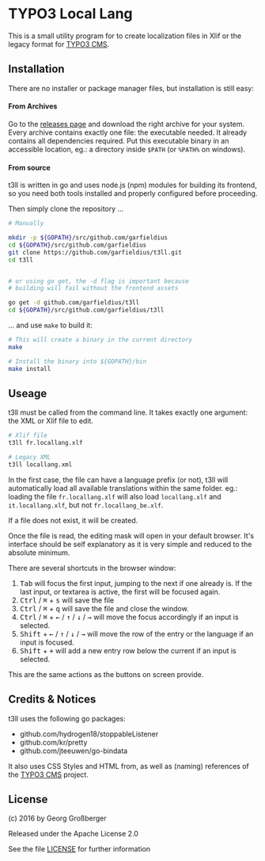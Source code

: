 # TYPO3 Local Lang

This is a small utility program for to create localization files in Xlif or the legacy format for [TYPO3 CMS](https://www.typo3.org/).

## Installation

There are no installer or package manager files, but installation is still easy:

#### From Archives

Go to the [releases page](https://github.com/garfieldius/t3ll/releases) and download the right archive for your system. Every archive contains exactly one file: the executable needed. It already contains all dependencies required. Put this executable binary in an accessible location, eg.: a directory inside `$PATH` (or `%PATH%` on windows).

#### From source

t3ll is written in go and uses node.js (npm) modules for building its frontend, so you need both tools installed and properly configured before proceeding.

Then simply clone the repository ...

```bash
# Manually

mkdir -p ${GOPATH}/src/github.com/garfieldius
cd ${GOPATH}/src/github.com/garfieldius
git clone https://github.com/garfieldius/t3ll.git
cd t3ll


# or using go get, the -d flag is important because
# building will fail without the frontend assets

go get -d github.com/garfieldius/t3ll
cd ${GOPATH}/src/github.com/garfieldius/t3ll
```

... and use `make` to build it:

```bash
# This will create a binary in the current directory
make

# Install the binary into ${GOPATH}/bin
make install
```

## Useage

t3ll must be called from the command line. It takes exactly one argument: the XML or Xlif file to edit. 

```bash
# Xlif file
t3ll fr.locallang.xlf

# Legacy XML
t3ll locallang.xml
```

In the first case, the file can have a language prefix (or not), t3ll will automatically load all available translations within the same folder. eg.: loading the file `fr.locallang.xlf` will also load `locallang.xlf` and `it.locallang.xlf`, but not `fr.locallang_be.xlf`.

If a file does not exist, it will be created.

Once the file is read, the editing mask will open in your default browser. It's interface should be self explanatory as it is very simple and reduced to the absolute minimum.

There are several shortcuts in the browser window:

1. <kbd>Tab</kbd> will focus the first input, jumping to the next if one already is. If the last input, or textarea is active, the first will be focused again.
2. <kbd>Ctrl</kbd>  / <kbd>⌘</kbd> + <kbd>s</kbd>  will save the file
3. <kbd>Ctrl</kbd> / <kbd>⌘</kbd> + <kbd>q</kbd> will save the file and close the window.
4. <kbd>Ctrl</kbd> / <kbd>⌘</kbd> + <kbd>←</kbd> / <kbd>↑</kbd> / <kbd>↓</kbd> / <kbd>→</kbd> will move the focus accordingly if an input is selected.
5. <kbd>Shift</kbd> + <kbd>←</kbd> / <kbd>↑</kbd> / <kbd>↓</kbd> / <kbd>→</kbd> will move the row of the entry or the language if an input is focused.
5. <kbd>Shift</kbd> + <kbd>+</kbd> will add a new entry row below the current if an input is selected.

This are the same actions as the buttons on screen provide.

## Credits & Notices

t3ll uses the following go packages:

* github.com/hydrogen18/stoppableListener
* github.com/kr/pretty
* github.com/jteeuwen/go-bindata

It also uses CSS Styles and HTML from, as well as (naming) references of the [TYPO3 CMS](https://www.typo3.org) project.

## License

(c) 2016 by Georg Großberger

Released under the Apache License 2.0

See the file [LICENSE](LICENSE) for further information

